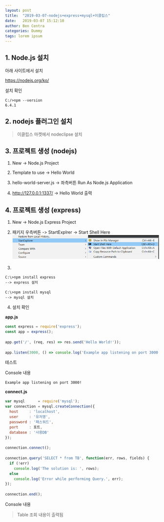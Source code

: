 ```yaml
---
layout: post
title:  "2019-03-07-nodejs+express+mysql+이클립스"
date:   2019-03-07 15:12:10
author: Ben Centra
categories: Dummy
tags: lorem ipsum
---
```


## 1. Node.js 설치

아래 사이트에서 설치 

https://nodejs.org/ko/

설치 확인
~~~
C:/>npm --version
6.4.1
~~~

## 2. nodejs 플러그인 설치

> 이클립스 마켓에서 nodeclipse 설치

## 3. 프로젝트 생성 (nodejs)

1) New -> Node.js Project

2) Template to use -> Hello World

3) hello-world-server.js -> 좌측버튼 Run As Node.js Application

4) http://127.0.0.1:1337/ -> Hello World 출력

## 4. 프로젝트 생성 (express)
1) New -> Node.js Express Project

2) 패키지 우측버튼 -> StartExplrer -> Start Shell Here
![Start Explorer](./img/190307_01.png)

3) 
~~~
C:\>npm install express
--> express 설치

C:\>npm install mysql
--> mysql 설치
~~~

4) 설치 확인

**app.js**
~~~javascript
const express = require('express');
const app = express();

app.get('/', (req, res) => res.send('Hello World!'));

app.listen(3000, () => console.log('Example app listening on port 3000!'));
~~~

테스트

Console 내용
~~~
Example app listening on port 3000!
~~~
**connect.js**
~~~javascript
var mysql      = require('mysql');
var connection = mysql.createConnection({
  host     : 'localhost',
  user     : '유저명',
  password : '패스워드',
  port     : 포트,
  database : '사용DB'
});

connection.connect();

connection.query('SELECT * from TB', function(err, rows, fields) {
  if (!err)
    console.log('The solution is: ', rows);
  else
    console.log('Error while performing Query.', err);
});

connection.end();
~~~

Console 내용
> Table 조회 내용이 출력됨



